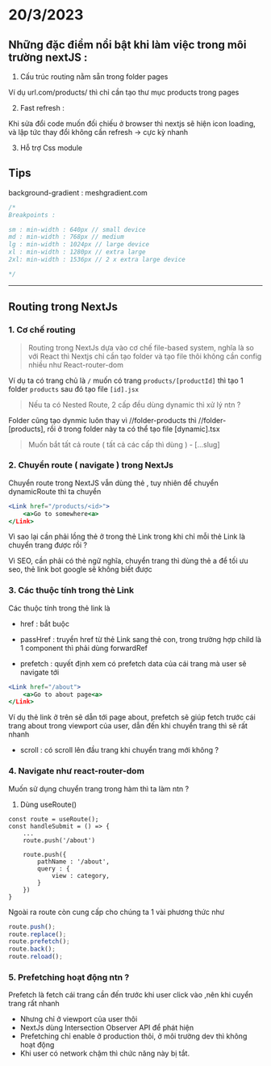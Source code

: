 # 20/3/2023

## Những đặc điểm nổi bật khi làm việc trong môi trường nextJS :

1. Cấu trúc routing nằm sẵn trong folder pages

Ví dụ url.com/products/ thì chỉ cần tạo thư mục products trong pages

2. Fast refresh :

Khi sửa đổi code muốn đối chiếu ở browser thì nextjs sẽ hiện icon loading, và lập tức thay đổi không cần refresh -> cực kỳ nhanh

3. Hỗ trợ Css module

## Tips

background-gradient : meshgradient.com

```css
/* 
Breakpoints : 

sm : min-width : 640px // small device
md : min-width : 768px // medium 
lg : min-width : 1024px // large device
xl : min-width : 1280px // extra large 
2xl: min-width : 1536px // 2 x extra large device

*/
```

---

## Routing trong NextJs

### 1. Cơ chế routing

> Routing trong NextJs dựa vào cơ chế file-based system, nghĩa là so với React thì Nextjs chỉ cần tạo folder và tạo file thôi không cần config nhiều như React-router-dom

Ví dụ ta có trang chủ là `/` muốn có trang `products/[productId]` thì tạo 1 folder `products` sau đó tạo file `[id].jsx`

> Nếu ta có Nested Route, 2 cấp đều dùng dynamic thì xử lý ntn ?

Folder cũng tạo dynmic luôn thay vì //folder-products thì //folder-[products], rồi ở trong folder này ta có thể tạo file [dynamic].tsx

> Muốn bắt tất cả route ( tất cả các cấp thì dùng ) - [...slug]

### 2. Chuyển route ( navigate ) trong NextJs

Chuyển route trong NextJS vẫn dùng thẻ <Link> , tuy nhiên để chuyển dynamicRoute thì ta chuyển

```jsx
<Link href="/products/<id>">
    <a>Go to somewhere<a>
</Link>
```

Vì sao lại cần phải lồng thẻ <a> ở trong thẻ Link trong khi chỉ mỗi thẻ Link là chuyển trang được rồi ?

Vì SEO, cần phải có thẻ ngữ nghĩa, chuyển trang thì dùng thẻ a để tối ưu seo, thẻ link bot google sẽ không biết được

### 3. Các thuộc tính trong thẻ Link

Các thuộc tính trong thẻ link là

- href : bắt buộc

- passHref : truyền href từ thẻ Link sang thẻ con, trong trường hợp child là 1 component thì phải dùng forwardRef

- prefetch : quyết định xem có prefetch data của cái trang mà user sẽ navigate tới

```jsx
<Link href="/about">
    <a>Go to about page<a>
</Link>
```

Ví dụ thẻ link ở trên sẽ dẫn tới page about, prefetch sẽ giúp fetch trước cái trang about trong viewport của user, dẫn đến khi chuyển trang thì sẽ rất nhanh

- scroll : có scroll lên đầu trang khi chuyển trang mới không ?

### 4. Navigate như react-router-dom

Muốn sử dụng chuyển trang trong hàm thì ta làm ntn ?

1. Dùng useRoute()

```tsx
const route = useRoute();
const handleSubmit = () => {
    ...
    route.push('/about')

    route.push({
        pathName : '/about',
        query : {
            view : category,
        }
    })
}
```

Ngoài ra route còn cung cấp cho chúng ta 1 vài phương thức như

```js
route.push();
route.replace();
route.prefetch();
route.back();
route.reload();
```

### 5. Prefetching hoạt động ntn ?

Prefetch là fetch cái trang cần đến trước khi user click vào ,nên khi cuyển trang rất nhanh

- Nhưng chỉ <link> ở viewport của user thôi
- NextJs dùng Intersection Observer API để phát hiện
- Prefetching chỉ enable ở production thôi, ở môi trường dev thì không hoạt động
- Khi user có network chậm thì chức năng này bị tắt.
